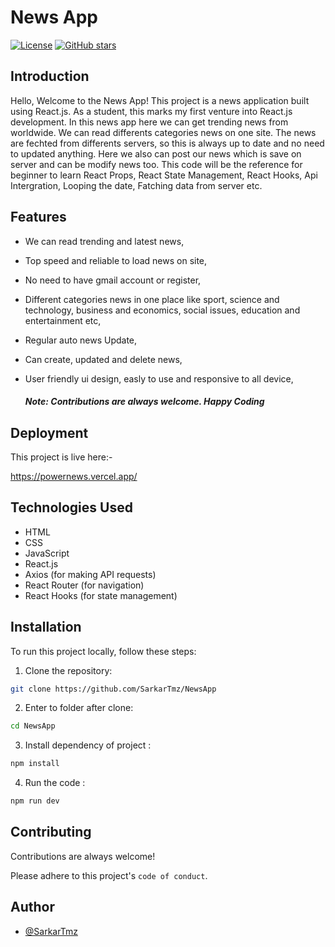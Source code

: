 # News App

[![License](https://img.shields.io/badge/License-MIT-blue.svg)](LICENSE)
[![GitHub stars](https://img.shields.io/github/stars/SarkarTmz/NewsApp.svg)](https://github.com/SarkarTmz/NewsApp/stargazers)

## Introduction
Hello,
Welcome to the News App! This project is a news application built using React.js. As a student, this marks my first venture into React.js development. In this news app here we can get trending news from worldwide. We can read differents categories news on one site. The news are fechted from differents servers, so this is always up to date and no need to updated anything. Here we also can post our news which is save on server and can be modify news too. This code will be the reference for beginner to learn React Props, React State Management, React Hooks, Api Intergration, Looping the date, Fatching data from server etc.

## Features
- We can read trending and latest news,
- Top speed and reliable to load news on site,
- No need to have gmail account or register,
- Different categories news in one place like sport, science and technology, business and economics, social issues, education and entertainment etc,
- Regular auto news Update,
- Can create, updated and delete news,
- User friendly ui design, easly to use and responsive to all device,

  ##### Note: Contributions are always welcome. Happy Coding 
  
## Deployment

This project is live here:-

https://powernews.vercel.app/

## Technologies Used
- HTML
- CSS
- JavaScript
- React.js
- Axios (for making API requests)
- React Router (for navigation)
- React Hooks (for state management)

## Installation

To run this project locally, follow these steps:

1. Clone the repository:

```bash
git clone https://github.com/SarkarTmz/NewsApp
```

2. Enter to folder after clone:
```bash
cd NewsApp
```

3. Install dependency of project :
```bash
npm install
```

4. Run the code :
```bash
npm run dev
```

## Contributing

Contributions are always welcome!

Please adhere to this project's `code of conduct`.


## Author

- [@SarkarTmz](https://www.github.com/SarkarTmz)











